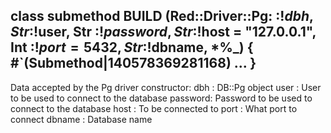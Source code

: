class submethod BUILD (Red::Driver::Pg: :$!dbh, Str :$!user, Str :$!password, Str :$!host = "127.0.0.1", Int :$!port = 5432, Str :$!dbname, *%_) { #`(Submethod|140578369281168) ... }
--------------------------------------------------------------------------------------------------------------------------------------------------------------------------------------

Data accepted by the Pg driver constructor: dbh : DB::Pg object user : User to be used to connect to the database password: Password to be used to connect to the database host : To be connected to port : What port to connect dbname : Database name

